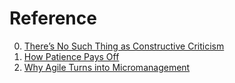 # Reference

0. [There’s No Such Thing as Constructive Criticism](https://hbr.org/2011/11/theres-no-such-thing-as-constr.html)
0. [How Patience Pays Off](https://www.permanentequity.com/writings/how-patience-pays-off)
0. [Why Agile Turns into Micromanagement](https://age-of-product.com/agile-micromanagement/)

